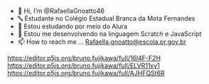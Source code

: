 - 👋 Hi, I’m @RafaellaGnoatto46
- 🔤 Estudante no Colégio Estadual Branca da Mota Fernandes
- 🌱 Estou estudando por meio do Alura
- 📖 Estou me desenvolvendo na linguagem Scratch e JavaScript
- 📫 How to reach me ... Rafaella.gnoatto@escola.pr.gov.br 

https://editor.p5js.org/bruno.fujikawa/full/16l4F-F2H
https://editor.p5js.org/bruno.fujikawa/full/ELVR11xy1
https://editor.p5js.org/bruno.fujikawa/full/AJHFQSt6R
